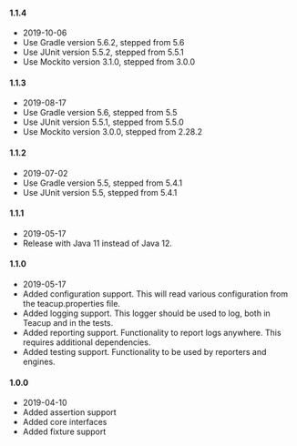 #### 1.1.4
- 2019-10-06
- Use Gradle version 5.6.2, stepped from 5.6
- Use JUnit version 5.5.2, stepped from 5.5.1
- Use Mockito version 3.1.0, stepped from 3.0.0
#### 1.1.3
- 2019-08-17
- Use Gradle version 5.6, stepped from 5.5
- Use JUnit version 5.5.1, stepped from 5.5.0
- Use Mockito version 3.0.0, stepped from 2.28.2
#### 1.1.2
- 2019-07-02
- Use Gradle version 5.5, stepped from 5.4.1
- Use JUnit version 5.5, stepped from 5.4.1
#### 1.1.1
- 2019-05-17
- Release with Java 11 instead of Java 12.
#### 1.1.0
- 2019-05-17
- Added configuration support. This will read various configuration from the teacup.properties file.
- Added logging support. This logger should be used to log, both in Teacup and in the tests.
- Added reporting support. Functionality to report logs anywhere. This requires additional dependencies.
- Added testing support. Functionality to be used by reporters and engines.
#### 1.0.0
- 2019-04-10
- Added assertion support
- Added core interfaces
- Added fixture support
